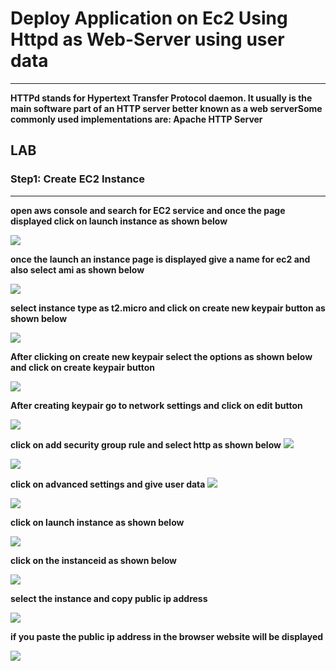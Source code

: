 # Deploy Application on Ec2 Using Httpd as Web-Server using user data

***

**HTTPd stands for Hypertext Transfer Protocol daemon. 
It usually is the main software part of an HTTP server better known as a web serverSome commonly used implementations are: Apache HTTP Server**

## LAB

### Step1: Create EC2 Instance

***

**open aws console and search for EC2 service and once the page displayed click on launch instance as shown below**

![](images/appdep1.png)

**once the launch an instance page is displayed give a name for ec2 and also select ami as shown below**

![](images/appdep2.png)

**select instance type as t2.micro and click on create new keypair button as shown below**

![](images/appdep3.png)

**After clicking on create new keypair select the options as shown below and click on create keypair button**

![](images/appdep4.png)

**After creating keypair go to network settings and click on edit button**

![](images/appdep5.png)

**click on add security group rule and select http as shown below**
![](images/appdep6.png)

![](images/appdep7.png)

**click on advanced settings and give user data**
![](images/appdep11.png)

![](images/appdep12.png)

**click on launch instance as shown below**

![](images/appdep8.png)

**click on the instanceid as shown below**

![](images/appdep9.png)

**select the instance and copy public ip address**

![](images/appdep13.png)

**if you paste the public ip address in the browser website will be displayed**

![](images/appdep14.png)



